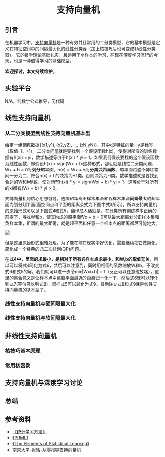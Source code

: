 # 　　　　　　支持向量机
## 引言
在机器学习中，[支持向量机](https://en.wikipedia.org/wiki/Support-vector_machine)是一种有效并且常用的二分类模型，它的基本模型是定义在特征空间中的间隔最大化的线性分类器（加上核技巧后也可变成非线性分类器）。它的数学理论基础扎实，且适用于小样本的学习，在现在深度学习流行的今天，也是一种值得学习的基础模型。

**欢迎探讨，本文持续维护。**



## 实验平台

N/A，纯数学公式推导，无代码



## 线性支持向量机

### 从二分类模型到线性支持向量机基本型
给定一组训练数据{(x1,y1), (x2,y2), ..., (xN,yN)}，其中x是特征向量，y是标签（取值-1，+1）。二分类问题就是要找到一个假设函数h(x)，使得对所有的训练数据有h(xi) = yi，数学描述等价于h(xi) \* yi = 1。如果我们假设要找的这个假设函数为线性函数，即假设h(x) = sign(Wx + b)这种形式，那么就是线性二分类问题，Wx + b = 0为**划分超平面**，h(x) = Wx + b为**分类决策函数**，超平面将整个特征空间一分为二，符合h(x) > 0的决策为+1类，否则决策为-1类。数学描述就是要找到合适的W和b参数，使对所有h(xi) \* yi = sign(Wxi + b) \* yi = 1，这等价于对所有的xi都有(Wx + b) * yi > 0。

支持向量机的核心思想就是，选择和距离正样本集合和负样本集合**间隔最大**的超平面为划分超平面(而空间点和平面的距离公式为下图中式3所示)，所以支持向量机的原始形式可以见下图式4和式5，翻译成人话就是，在分类所有训练样本正确的前提下，寻找W和b，使其构成的超平面Wx + b = 0可以最大距离划分正样本集和负样本集，所谓的最大距离，就是超平面和任意一个样本点的距离都尽可能地大。

![](images/160121.jpg)

但是这里原始形式很难处理，为了能在能在现实中好优化，需要继续把它做简化，简化成一个经典的凸二次规划(QP)问题。

在**式4中，里面的求最小，是相对于所有的样本点求最小，和W,b的取值无关**，所以可以将式4简化为式6，然后可以注意到，同时用相同的系数缩放W和b，不改变式6和式5的解，我们就可以进一步令min|Wxi+b| = 1（反正可以任意缩放咯），这里的集合意义是让样本点中离超平面最近的距离归一化一下，然后式6就可以转化到式7(等价可以到式8)，同样式5可以转化为式9。最后联立式8和式9就是线性支持向量机的基本型了。



### 线性支持向量机与硬间隔最大化

### 线性支持向量机与软间隔最大化



## 非线性支持向量机

### 核技巧基本原理

### 常用核函数



## 支持向量机与深度学习讨论



## 总结



## 参考资料

+ [《统计学习方法》](https://book.douban.com/subject/10590856/)
+ [《PRML》](https://www.douban.com/group/471521/)
+ [《The Elements of Statistical Learning》](https://book.douban.com/subject/3294335/)
+ [南京大学-张皓-从零推导支持向量机](https://github.com/HaoMood/File/blob/master/%E4%BB%8E%E9%9B%B6%E6%8E%A8%E5%AF%BC%E6%94%AF%E6%8C%81%E5%90%91%E9%87%8F%E6%9C%BA(SVM).pdf)
